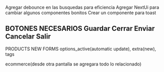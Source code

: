 Agregar debounce en las busquedas para eficiencia
Agregar NextUi para cambiar algunos componentes bonitos
Crear un componente para toast



BOTONES NECESARIOS
Guardar
Cerrar
Enviar
Cancelar
Salir
----------
PRODUCTS NEW FORMS 
options_active(automatic update), 
extra(new), 
tags

ecommerce(desde otra pantalla se agregara todo lo relacionado)